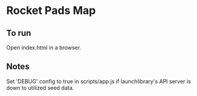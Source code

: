 # Rocket Pads Map

## To run
Open index.html in a browser.

## Notes
Set 'DEBUG' config to true in scripts/app.js if launchlibrary's API server is down to utilized seed data.
